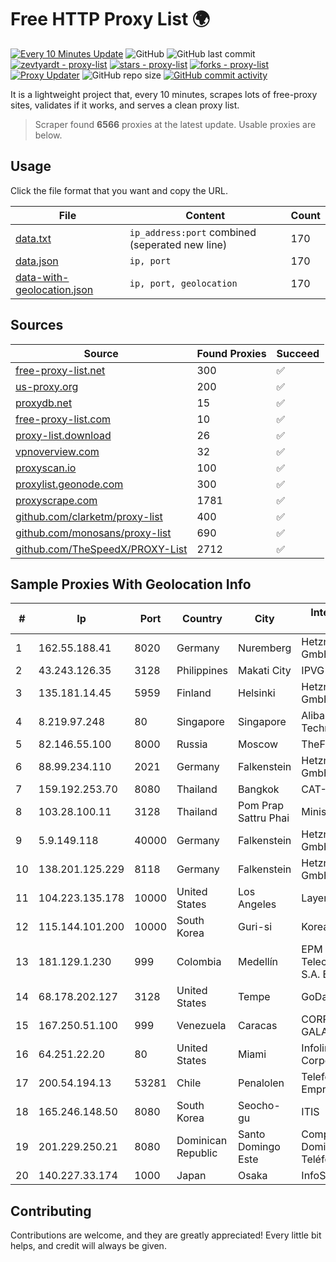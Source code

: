 
# Free HTTP Proxy List 🌍

[![Every 10 Minutes Update](https://github.com/mertguvencli/http-proxy-list/actions/workflows/main.yml/badge.svg?branch=main)](https://github.com/mertguvencli/http-proxy-list/actions/workflows/main.yml)
![GitHub](https://img.shields.io/github/license/mertguvencli/http-proxy-list)
![GitHub last commit](https://img.shields.io/github/last-commit/mertguvencli/http-proxy-list)
[![zevtyardt - proxy-list](https://img.shields.io/static/v1?label=zevtyardt&message=proxy-list&color=blue&logo=github)](https://github.com/zevtyardt/proxy-list "Go to GitHub repo")
[![stars - proxy-list](https://img.shields.io/github/stars/zevtyardt/proxy-list?style=social)](https://github.com/zevtyardt/proxy-list)
[![forks - proxy-list](https://img.shields.io/github/forks/zevtyardt/proxy-list?style=social)](https://github.com/zevtyardt/proxy-list)
[![Proxy Updater](https://github.com/zevtyardt/proxy-list/workflows/Proxy%20Updater/badge.svg)](https://github.com/zevtyardt/proxy-list/actions?query=workflow:"Proxy+Updater")
![GitHub repo size](https://img.shields.io/github/repo-size/zevtyardt/proxy-list)
[![GitHub commit activity](https://img.shields.io/github/commit-activity/m/zevtyardt/proxy-list?logo=commits)](https://github.com/zevtyardt/proxy-list/commits/main)

It is a lightweight project that, every 10 minutes, scrapes lots of free-proxy sites, validates if it works, and serves a clean proxy list.

> Scraper found **6566** proxies at the latest update. Usable proxies are below.

## Usage

Click the file format that you want and copy the URL.

|File|Content|Count|
|----|-------|-----|
|[data.txt](https://raw.githubusercontent.com/mertguvencli/http-proxy-list/main/proxy-list/data.txt)|`ip_address:port` combined (seperated new line)|170|
|[data.json](https://raw.githubusercontent.com/mertguvencli/http-proxy-list/main/proxy-list/data.json)|`ip, port`|170|
|[data-with-geolocation.json](https://raw.githubusercontent.com/mertguvencli/http-proxy-list/main/proxy-list/data-with-geolocation.json)|`ip, port, geolocation`|170|

## Sources

|Source|Found Proxies|Succeed|
|------|-------------|-------|
|[free-proxy-list.net](https://free-proxy-list.net)|300|✅|
|[us-proxy.org](https://www.us-proxy.org)|200|✅|
|[proxydb.net](http://proxydb.net)|15|✅|
|[free-proxy-list.com](https://free-proxy-list.com/?page=&port=&type%5B%5D=http&type%5B%5D=https&up_time=0&search=Search)|10|✅|
|[proxy-list.download](https://www.proxy-list.download/HTTP)|26|✅|
|[vpnoverview.com](https://vpnoverview.com/privacy/anonymous-browsing/free-proxy-servers)|32|✅|
|[proxyscan.io](https://www.proxyscan.io)|100|✅|
|[proxylist.geonode.com](https://proxylist.geonode.com/api/proxy-list?limit=300&page=1&sort_by=lastChecked&sort_type=desc&protocols=http,https)|300|✅|
|[proxyscrape.com](https://api.proxyscrape.com/v2/?request=displayproxies&protocol=http&timeout=10000&country=all&ssl=all&anonymity=all)|1781|✅|
|[github.com/clarketm/proxy-list](https://raw.githubusercontent.com/clarketm/proxy-list/master/proxy-list-raw.txt)|400|✅|
|[github.com/monosans/proxy-list](https://raw.githubusercontent.com/monosans/proxy-list/main/proxies/http.txt)|690|✅|
|[github.com/TheSpeedX/PROXY-List](https://raw.githubusercontent.com/TheSpeedX/PROXY-List/master/http.txt)|2712|✅|


## Sample Proxies With Geolocation Info

|#|Ip|Port|Country|City|Internet Service Provider|
|-|--|----|-------|----|-------------------------|
|1|162.55.188.41|8020|Germany|Nuremberg|Hetzner Online GmbH|
|2|43.243.126.35|3128|Philippines|Makati City|IPVG|
|3|135.181.14.45|5959|Finland|Helsinki|Hetzner Online GmbH|
|4|8.219.97.248|80|Singapore|Singapore|Alibaba (US) Technology Co., Ltd.|
|5|82.146.55.100|8000|Russia|Moscow|TheFirst|
|6|88.99.234.110|2021|Germany|Falkenstein|Hetzner Online GmbH|
|7|159.192.253.70|8080|Thailand|Bangkok|CAT-BB|
|8|103.28.100.11|3128|Thailand|Pom Prap Sattru Phai|Ministry of Interior|
|9|5.9.149.118|40000|Germany|Falkenstein|Hetzner Online GmbH|
|10|138.201.125.229|8118|Germany|Falkenstein|Hetzner Online GmbH|
|11|104.223.135.178|10000|United States|Los Angeles|LayerHost|
|12|115.144.101.200|10000|South Korea|Guri-si|Korea Telecom|
|13|181.129.1.230|999|Colombia|Medellín|EPM Telecomunicaciones S.A. E.S.P.|
|14|68.178.202.127|3128|United States|Tempe|GoDaddy.com, LLC|
|15|167.250.51.100|999|Venezuela|Caracas|CORPORACIÓN GALA IT, C.A.|
|16|64.251.22.20|80|United States|Miami|Infolink Global Corporation|
|17|200.54.194.13|53281|Chile|Penalolen|Telefonica Empresas|
|18|165.246.148.50|8080|South Korea|Seocho-gu|ITIS|
|19|201.229.250.21|8080|Dominican Republic|Santo Domingo Este|Compañía Dominicana de Teléfonos S. A.|
|20|140.227.33.174|1000|Japan|Osaka|InfoSphere|



## Contributing

Contributions are welcome, and they are greatly appreciated! Every
little bit helps, and credit will always be given.

